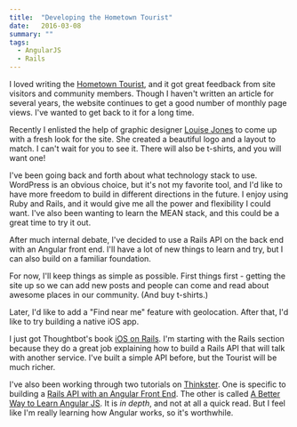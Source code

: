 ```yaml
---
title:  "Developing the Hometown Tourist"
date:   2016-03-08
summary: ""
tags: 
  - AngularJS
  - Rails
---
```


I loved writing the [Hometown Tourist](http://touristinmyownhometown.blogspot.com), and it got great feedback from site visitors and community members.  Though I haven't written an article for several years, the website continues to get a good number of monthly page views.  I've wanted to get back to it for a long time.  

Recently I enlisted the help of graphic designer [Louise Jones](https://www.behance.net/designinglouise) to come up with a fresh look for the site.  She created a beautiful logo and a layout to match.  I can't wait for you to see it.  There will also be t-shirts, and you will want one!

I've been going back and forth about what technology stack to use.  WordPress is an obvious choice, but it's not my favorite tool, and I'd like to have more freedom to build in different directions in the future.  I enjoy using Ruby and Rails, and it would give me all the power and flexibility I could want.  I've also been wanting to learn the MEAN stack, and this could be a great time to try it out.

After much internal debate, I've decided to use a Rails API on the back end with an Angular front end.  I'll have a lot of new things to learn and try, but I can also build on a familiar foundation.  

For now, I'll keep things as simple as possible.  First things first - getting the site up so we can add new posts and people can come and read about awesome places in our community.  (And buy t-shirts.)

Later, I'd like to add a "Find near me" feature with geolocation.  After that, I'd like to try building a native iOS app.

I just got Thoughtbot's book [iOS on Rails](https://gumroad.com/l/ios-on-rails#).  I'm starting with the Rails section because they do a great job explaining how to build a Rails API that will talk with another service.  I've built a simple API before, but the Tourist will be much richer.  

I've also been working through two tutorials on [Thinkster](https://thinkster.io).  One is specific to building a [Rails API with an Angular Front End](https://thinkster.io/angular-rails).  The other is called [A Better Way to Learn Angular JS](https://thinkster.io/a-better-way-to-learn-angularjs).  It is _in depth_, and not at all a quick read.  But I feel like I'm really learning how Angular works, so it's worthwhile.